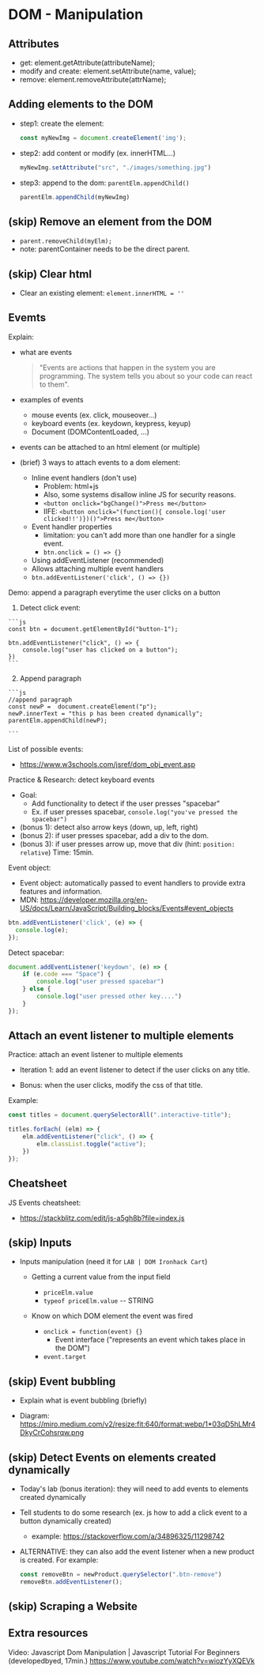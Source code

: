 
# DOM - Manipulation

<!--- 

Status: 
- summary ready
- section "events" quite comprehensive

--->


## Attributes
- get: element.getAttribute(attributeName);
- modify and create: element.setAttribute(name, value);
- remove: element.removeAttribute(attrName);



## Adding elements to the DOM

- step1: create the element:
  ```js
  const myNewImg = document.createElement('img');
  ```

- step2: add content or modify (ex. innerHTML...)
  ```js
  myNewImg.setAttribute("src", "./images/something.jpg")
  ```

- step3: append to the dom: `parentElm.appendChild()`
  ```js
  parentElm.appendChild(myNewImg)
  ```


## (skip) Remove an element from the DOM
- `parent.removeChild(myElm);`
- note: parentContainer needs to be the direct parent.


## (skip) Clear html
- Clear an existing element: `element.innerHTML = ''`



## Evemts 

Explain:
- what are events
  > "Events are actions that happen in the system you are programming. The system tells you about so your code can react to them".

- examples of events
  - mouse events (ex. click, mouseover...)
  - keyboard events (ex. keydown, keypress, keyup)
  - Document (DOMContentLoaded, ...)
- events can be attached to an html element (or multiple)

- (brief) 3 ways to attach events to a dom element:
  - Inline event handlers (don't use)
    - Problem: html+js
    - Also, some systems disallow inline JS for security reasons.
    - `<button onclick="bgChange()">Press me</button>`
    - IIFE: `<button onclick="(function(){ console.log('user clicked!!')})()">Press me</button>`
  - Event handler properties
    - limitation: you can't add more than one handler for a single event.
    - `btn.onclick = () => {}`
  -  Using addEventListener (recommended)
    - Allows attaching multiple event handlers
    -  `btn.addEventListener('click', () => {})`



Demo: append a paragraph everytime the user clicks on a button

  1. Detect click event:

    ```js
    const btn = document.getElementById("button-1");

    btn.addEventListener("click", () => {
        console.log("user has clicked on a button");
    })
    ```

  2. Append paragraph

    ```js
    //append paragraph
    const newP =  document.createElement("p");
    newP.innerText = "this p has been created dynamically";
    parentElm.appendChild(newP);

    ```


List of possible events:
- https://www.w3schools.com/jsref/dom_obj_event.asp



Practice & Research: detect keyboard events
- Goal: 
  - Add functionality to detect if the user presses "spacebar"
  - Ex. if user presses spacebar, `console.log("you've pressed the spacebar")`
- (bonus 1): detect also arrow keys (down, up, left, right)
- (bonus 2): if user presses spacebar, add a div to the dom.
- (bonus 3): if user presses arrow up, move that div (hint: `position: relative`)
Time: 15min.

<!-- note: students will need to use the event object (which is what we'll explain next) -->



Event object:
  - Event object: automatically passed to event handlers to provide extra features and information.
  - MDN: https://developer.mozilla.org/en-US/docs/Learn/JavaScript/Building_blocks/Events#event_objects

  ```js
  btn.addEventListener('click', (e) => {
    console.log(e);
  });
  ```


Detect spacebar:

  ```js
  document.addEventListener('keydown', (e) => {
      if (e.code === "Space") {
          console.log("user pressed spacebar")
      } else {
          console.log("user pressed other key....")
      }
  });
  ```



## Attach an event listener to multiple elements


Practice: attach an event listener to multiple elements

- Iteration 1: add an event listener to detect if the user clicks on any title.

- Bonus: when the user clicks, modify the css of that title.


Example:

  ```js
  const titles = document.querySelectorAll(".interactive-title");

  titles.forEach( (elm) => {
      elm.addEventListener("click", () => {
          elm.classList.toggle("active");
      })
  });
  ```





## Cheatsheet


JS Events cheatsheet:  
  - https://stackblitz.com/edit/js-a5gh8b?file=index.js





## (skip) Inputs


- Inputs manipulation (need it for `LAB | DOM Ironhack Cart`)
  - Getting a current value from the input field
    - `priceElm.value`
    - `typeof priceElm.value` -- STRING

  - Know on which DOM element the event was fired
    - `onclick = function(event) {}`
      - Event interface ("represents an event which takes place in the DOM")
    - `event.target`



## (skip) Event bubbling


- Explain what is event bubbling (briefly)

- Diagram: https://miro.medium.com/v2/resize:fit:640/format:webp/1*03qD5hLMr4DkyCrCohsrqw.png



## (skip) Detect Events on elements created dynamically

- Today's lab (bonus iteration): they will need to add events to elements created dynamically


- Tell students to do some research (ex. js how to add a click event to a button dynamically created)
  - example: https://stackoverflow.com/a/34896325/11298742


- ALTERNATIVE: they can also add the event listener when a new product is created. For example:

  ```js
  const removeBtn = newProduct.querySelector(".btn-remove")
  removeBtn.addEventListener();
  ```



<!--
@Luis: 

event bubbling + "Detect Events on elements created dynamically":
- take a bit of time & students find it confussing
- keep it brief & generic
- give some hints so that they do research

TO-Do:
- create a quick code example with "Detect Events on elements created dynamically"

-->



## (skip) Scraping a Website


## Extra resources

Video: Javascript Dom Manipulation | Javascript Tutorial For Beginners
(developedbyed, 17min.)
https://www.youtube.com/watch?v=wiozYyXQEVk

<!-- @Luis: includes some interesting examples that we can use in demo -->





